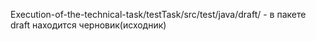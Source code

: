 Execution-of-the-technical-task/testTask/src/test/java/draft/  - в пакете draft находится черновик(исходник)
